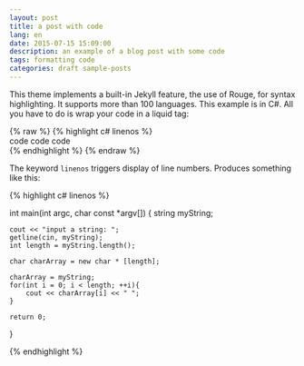 ```yaml
---
layout: post
title: a post with code
lang: en
date: 2015-07-15 15:09:00
description: an example of a blog post with some code
tags: formatting code
categories: draft sample-posts
---
```

This theme implements a built-in Jekyll feature, the use of Rouge, for syntax highlighting.
It supports more than 100 languages.
This example is in C#.
All you have to do is wrap your code in a liquid tag:

{% raw  %}
{% highlight c# linenos %}  <br/> code code code <br/> {% endhighlight %}
{% endraw %}

The keyword `linenos` triggers display of line numbers.
Produces something like this:

{% highlight c# linenos %}

int main(int argc, char const \*argv[])
{
    string myString;

    cout << "input a string: ";
    getline(cin, myString);
    int length = myString.length();

    char charArray = new char * [length];

    charArray = myString;
    for(int i = 0; i < length; ++i){
        cout << charArray[i] << " ";
    }

    return 0;
}

{% endhighlight %}
